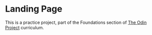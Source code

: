 # Landing Page

This is a practice project, part of the Foundations section of [The Odin Project](https://www.theodinproject.com/) curriculum.

